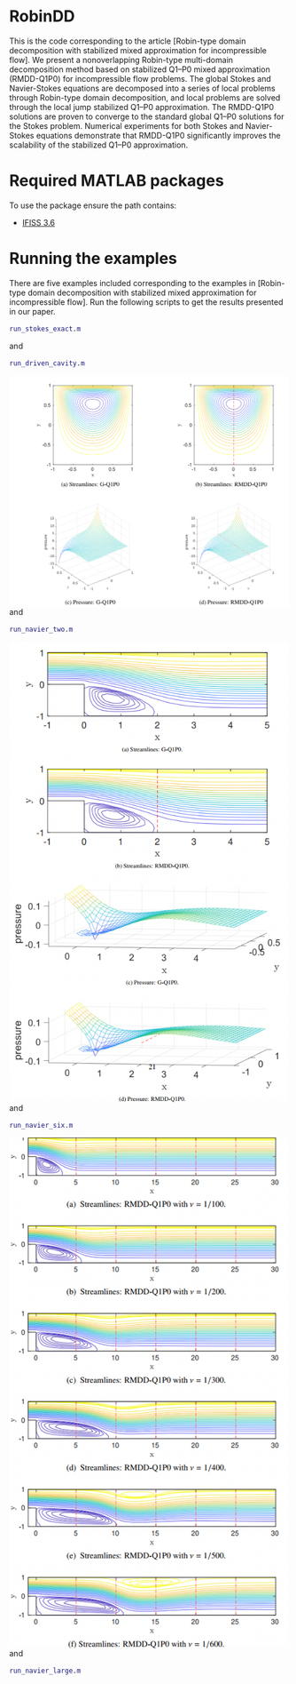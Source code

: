 # RobinDD
This is the code corresponding to the article [Robin-type domain decomposition with stabilized mixed approximation for incompressible flow].
We present a nonoverlapping Robin-type multi-domain decomposition method based on stabilized Q1–P0 mixed approximation (RMDD-Q1P0) for incompressible flow problems. The global Stokes and Navier-Stokes equations are decomposed into a series of local problems through Robin-type domain decomposition, and local problems are solved through the local jump stabilized Q1–P0 approximation. The RMDD-Q1P0 solutions are proven to converge to the standard global Q1–P0 solutions for the Stokes problem. Numerical experiments for both Stokes and Navier-Stokes equations demonstrate that RMDD-Q1P0 significantly improves the scalability of the stabilized Q1–P0 approximation. 

# Required MATLAB packages
To use the package ensure the path contains:
- [IFISS 3.6](https://personalpages.manchester.ac.uk/staff/david.silvester/ifiss/)

# Running the examples
There are five examples included corresponding to the examples in [Robin-type domain decomposition with stabilized mixed approximation for incompressible flow].
Run the following scripts to get the results presented in our paper.
```matlab
run_stokes_exact.m
```

and

```matlab
run_driven_cavity.m
```

<img align="middle" src="./assets/cavity.png" alt="uni_ngood" />
and

```matlab
run_navier_two.m
```

<img align="middle" src="./assets/navier_two.png" alt="uni_ngood" />
and

```matlab
run_navier_six.m
```

<img align="middle" src="./assets/navier_six.png" alt="uni_ngood" />
and

```matlab
run_navier_large.m
```

